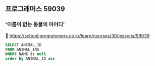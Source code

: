 ## 프로그래머스 59039
### '이름이 없는 동물의 아이디'
🔗 https://school.programmers.co.kr/learn/courses/30/lessons/59039
```sql
SELECT ANIMAL_ID
FROM ANIMAL_INS
WHERE NAME is null
order by ANIMAL_ID asc
```